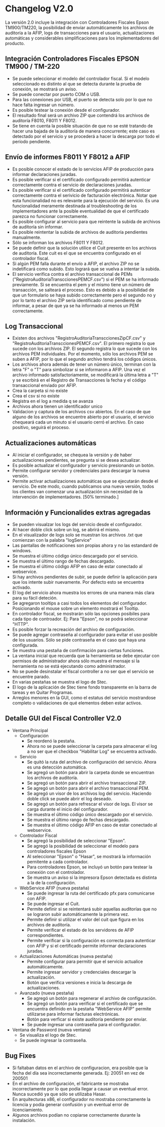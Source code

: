# **Changelog V2.0**

La versión 2.0 incluye la integración con Controladores Fiscales Epson TM900/TM220, la posibilidad de enviar automáticamente los archivos de auditoría a la AFIP, logs de transacciones para el usuario, actualizaciones automáticas y considerables simplificaciones para los implementadores del producto.

## **Integración Controladores Fiscales EPSON TM900 / TM-220**

- Se puede seleccionar el modelo del controlador fiscal. Si el modelo seleccionado es distinto al que se detecta durante la prueba de conexión, se mostrará un aviso.
- Se puede conectar por puerto COM o USB. 
- Para las conexiones por USB, el puerto se detecta solo por lo que no hace falta ingresar un número.
- Es posible testear la conexión desde el configurador.
- El resultado final será un archivo ZIP que contendrá los archivos de auditoría F8010, F8011 Y F8012.
- Se tiene en cuenta la posible situación de que no se esté tratando de hacer una bajada de la auditoría de manera concurrente; este caso es detectado por el servicio y se procederá a hacer la descarga por todo el período pendiente.

## **Envío de informes F8011 Y F8012 a AFIP**

- Es posible conocer el estado de lo servicios AFIP de producción para informar declaraciones juradas. 
- Es posible verificar si el certificado configurado permitirá autenticar correctamente contra el servicio de declaraciones juradas. 
- Es posible verificar si el certificado configurado permitirá autenticar correctamente contra el serivicio de facturación electrónica. Notar que esta funcionalidad no es relevante para la ejecución del servicio. Es una funcionalidad meramente destinada al troubleshooting de los implementadores ante la posible eventualidad de que el certificado parezca no funcionar correctamente. 
- Es posible configurar al servicio para que reintente la subida de archivos de auditoría sin informar.
- Es posible reintentar la subida de archivos de auditoría pendientes manualmente.
- Sólo se informan los archivos F8011 Y F8012.
- Se puede definir que la solución utilice el Cuit presente en los archivos de auditoría. Este cuit es el que se encuentra configurado en el controlador fiscal.
- Si algún PEM falla durante el envío a AFIP, el archivo ZIP no se indetificará como subido. Esto logrará que se vuelva a intentar la subida.
- El servicio verifica contra el archivo transaccional de PEMs ("RegistroAuditoriaTransccionesPEMCF.csv") si el PEM se ha informado previamente. Si se encuentra el pem y el mismo tiene un número de transacción, se salteará el proceso. Esto es debido a la posibilidad de que un formulario se haya subido correctamente pero el segundo no y por lo tanto el archivo ZIP sería identificado como pendiente de informar, a pesar de que ya se ha informado al menos un PEM correctamente.

## **Log Transaccional**

- Existen dos archivos "RegistroAuditoriaTransccionesZipCF.csv" y "RegistroAuditoriaTransccionesPEMCF.csv". El primero registra lo que sucede con los archivos ZIP. El segundo registra lo que sucede con los archivos PEM individuales. Por el momento, sólo los archivos PEM se suben a AFIP, por lo que el segundo archivo tendrá los códigos únicos.
- Los archivos ahora además de tener un número único, terminan con la letra "F" o "T" para simbolizar si se informaron a AFIP. Una vez el archivo informado satisfactoriamente, se modificará la última letra a "T" y se escrbirá en el Registro de Transacciones la fecha y el código transaccional enviado por AFIP.
- Crea la carpeta si no existe
- Crea el csv si no existe
- Registra en el log a medida q se avanza
- Archivos ahora tienen un identificador unico	
- Validacion y captura de los archivos csv abiertos. En el caso de que alguno de los archivos se encuentre abierto por el usuario, el servicio chequeará cada un minuto si el usuario cerró el archivo. En caso positivo, seguirá el proceso.

## **Actualizaciones automáticas**

- Al iniciar el configurador, se chequea la versión y de haber actualizaciones pendientes, se pregunta si se desea actualizar.
- Es posible actualizar el configurador y servicio presionando un botón.
- Permite configurar servidor y credenciales para descargar la nueva versión.
- Permite activar actualizaciones automáticas que se ejecutarán desde el servicio. De este modo, cuando publicamos una nueva versión, todos los clientes van comenzar una actualización sin necesidad de la intervención de implementadores. [50% terminado.]

## **Información y Funcionalides extras agregadas**

- Se pueden visualzar los logs del servicio desde el configurador.
- Al hacer doble click sobre un log, se abrirá el mismo.
- En el visualizador de logs solo se muestran los archivos .txt que comienzan con la palabra "logService"
- Las pantallas de notificaciones son propias ahora y no las estandard de windows.
- Se muestra el último código único descargado por el servicio. 
- Se muestra el último rango de fechas descargado.
- Se muestra el último código AFIP en caso de estar conectado al webservice.
- Si hay archivos pendientes de subir, se puede definir la aplicación para que los intente subir nuevamente. Por defecto esto se encuentra activado.
- El log del servicio ahora muestra los errores de una manera más clara para su fácil deteción.
- Se agregaron tooltips a casi todos los elementos del configurador. Posicionando el mouse sobre un elemento mostrará el Tooltip.
- En controlador fiscal, se mostrarán sólo las opciones posibiles para cada tipo de controador. Ej: Para "Epson", no se podrá seleccionar "HTTP".
- Es posible forzar la recreación del archivo de configuración.
- Se puede agregar contraseña al configurador para evitar el uso posible de los usuarios. Sólo se pide contraseña en el caso que haya una configurada.
- Se muestra una pestaña de confirmación para ciertas funciones.
- La ventana inicial que recuerda que la herramienta se debe ejecutar con permisos de administrador ahora sólo muestra el mensaje si la herramienta no se está ejecutando como administrador.
- No se puede desinstalar el fiscal controller a no ser que el servicio se encuentre parado.
- En varias pestañas se muestra el logo de Stec. 
- El logo de la aplicación de Stec tiene fondo transparente en la barra de tareas y en Quitar Programas.
- Arreglos menores en la GUI, como el estatus del servicio mostrandose completo o validaciones de qué elementos deben estar activos.

## **Detalle GUI del Fiscal Controller V2.0**

- Ventana Principal 
  - Configuración
    - Se reordenó la pestaña.
    - Ahora no se puede seleccionar la carpeta para almacenar el log a no ser que el checkbox "Habilitar Log" se encuentra activado.
  - Servicio
    - Se quitó la ruta del archivo de configuración del servicio. Ahora es una detección automática.
    - Se agregó un botón para abrir la carpeta donde se encuentran los archivos de auditoría.
    - Se agregó un botón para abrir el archivo transaccional ZIP.
    - Se agregó un botón para abrir el archivo transaccional PEM.
    - Se agregó un visor de los archivos log del servicio. Haciendo doble click se puede abrir el log deseado.
    - Se agregó un botón para refrescar el visor de logs. El visor se carga durante el inicio del configurador.
    - Se muestra el último código único descargado por el servicio. 
    - Se muestra el último rango de fechas descargado.
    - Se muestra el último código AFIP en caso de estar conectado al webservice.
  - Controlador Fiscal
    - Se agregó la posibilidad de seleccionar "Epson".
    - Se agregó la posibilidad de seleccionar el modelo para controladores fiscales Epson
    - Al seleccionar "Epson" o "Hasar", se mostrará la información pernitente a cada controlador.
    - Para controladores Epson, se incluyó un botón para testear la conexión con el controlador.
    - Se muestra un aviso si la impresora Epson detectada es distinta a la de la configuración.
  - WebService AFIP (nueva pestaña)
    - Se puede ingresar la ruta del certificado pfx para comunicarse con AFIP.
    - Se puede ingresar el Cuit.
    - Permite definir si se reintentará subir aquellas auditorías que no se lograron subir automáticamente la primera vez.
    - Permite definir si utilizar el valor del cuit que figura en los archivos de auditoría.
    - Permite verificar el estado de los servidores de AFIP correspondientes.
    - Permite verificar si la configuración es correcta para autenticar con AFIP y si el certificado permite informar declaraciones juradas.
  - Actualizaciones Automáticas (nueva pestaña)
    - Permite configurar para permitir que el servicio actualice automáticamente.
    - Permite ingresar servidor y credenciales descargar la actualización.
    - Botón que verifica versiones e inicia la descarga de actualizaciones.
  - Avanzado (nueva pestaña)
    - Se agregó un botón para regenerar el archivo de configuración. 
    - Se agregó un botón para verificar si el certificado que se encuentra definido en la pestaña "WebService AFIP" permite utilizarse para informar facturas electrónicas.
    - Botón para verficar si existe auditoría pendiente por enviar.
    - Se puede ingresar una contraseña para el configurador.
- Ventana de Password (nueva ventana)
  - Se visualiza el logo de Stec.
  - Se puede ingresar la contraseña.

## **Bug Fixes**

- Si faltaban datos en el archivo de configuracion, era posible que la fecha del día sea incorrectamente generada. Ej:  20051 en vez de 200501
- En el archivo de configuración, el fabricante se mostraba incorrectamente por lo que podía llegar a causar un eventual error. Nunca sucedió ya que sólo se utilizaba Hasar.
- En arquitecturas x86, el configurador no mostraba correctamente la licencia y podía generar confusión y un eventual error de licenciamiento.
- Algunos archivos podían no copiarse correctamente durante la instalación.



